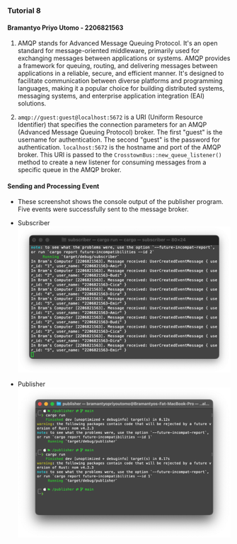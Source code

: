 ### Tutorial 8

#### Bramantyo Priyo Utomo - 2206821563

1. AMQP stands for Advanced Message Queuing Protocol. It's an open standard for message-oriented middleware, primarily used for exchanging messages between applications or systems. AMQP provides a framework for queuing, routing, and delivering messages between applications in a reliable, secure, and efficient manner. It's designed to facilitate communication between diverse platforms and programming languages, making it a popular choice for building distributed systems, messaging systems, and enterprise application integration (EAI) solutions.

2. `amqp://guest:guest@localhost:5672` is a URI (Uniform Resource Identifier) that specifies the connection parameters for an AMQP (Advanced Message Queuing Protocol) broker. The first "guest" is the username for authentication. The second "guest" is the password for authentication. `localhost:5672` is the hostname and port of the AMQP broker. This URI is passed to the `CrosstownBus::new_queue_listener()` method to create a new listener for consuming messages from a specific queue in the AMQP broker.

#### Sending and Processing Event

- These screenshot shows the console output of the publisher program. Five events were successfully sent to the message broker.

- Subscriber
  ![img2](assets/iamges/Subscriber.png)

- Publisher
  ![img1](assets/iamges/Publisher.png)
